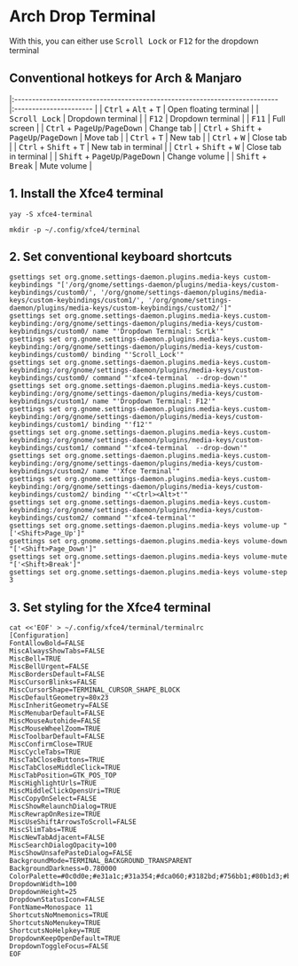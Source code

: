 # Arch Drop Terminal

With this, you can either use <kbd>Scroll Lock</kbd> or <kbd>F12</kbd> for the dropdown terminal

## Conventional hotkeys for Arch & Manjaro

|:-------------------------------------------------------------------------- |:---------------------- |
| <kbd>Ctrl</kbd> + <kbd>Alt</kbd> + <kbd>T</kbd>                            | Open floating terminal |
| <kbd>Scroll Lock</kbd>                                                     | Dropdown terminal      |
| <kbd>F12</kbd>                                                             | Dropdown terminal      |
| <kbd>F11</kbd>                                                             | Full screen            |
| <kbd>Ctrl</kbd> + <kbd>PageUp</kbd>/<kbd>PageDown</kbd>                    | Change tab             |
| <kbd>Ctrl</kbd> + <kbd>Shift</kbd> + <kbd>PageUp</kbd>/<kbd>PageDown</kbd> | Move tab               |
| <kbd>Ctrl</kbd> + <kbd>T</kbd>                                             | New tab                |
| <kbd>Ctrl</kbd> + <kbd>W</kbd>                                             | Close tab              |
| <kbd>Ctrl</kbd> + <kbd>Shift</kbd> + <kbd>T</kbd>                          | New tab in terminal    |
| <kbd>Ctrl</kbd> + <kbd>Shift</kbd> + <kbd>W</kbd>                          | Close tab in terminal  |
| <kbd>Shift</kbd> + <kbd>PageUp</kbd>/<kbd>PageDown</kbd>                   | Change volume          |
| <kbd>Shift</kbd> + <kbd>Break</kbd>                                        | Mute volume            |

## 1. Install the Xfce4 terminal

```console
yay -S xfce4-terminal

mkdir -p ~/.config/xfce4/terminal
```

## 2. Set conventional keyboard shortcuts

```console
gsettings set org.gnome.settings-daemon.plugins.media-keys custom-keybindings "['/org/gnome/settings-daemon/plugins/media-keys/custom-keybindings/custom0/', '/org/gnome/settings-daemon/plugins/media-keys/custom-keybindings/custom1/', '/org/gnome/settings-daemon/plugins/media-keys/custom-keybindings/custom2/']"
gsettings set org.gnome.settings-daemon.plugins.media-keys.custom-keybinding:/org/gnome/settings-daemon/plugins/media-keys/custom-keybindings/custom0/ name "'Dropdown Terminal: ScrLk'"
gsettings set org.gnome.settings-daemon.plugins.media-keys.custom-keybinding:/org/gnome/settings-daemon/plugins/media-keys/custom-keybindings/custom0/ binding "'Scroll_Lock'"
gsettings set org.gnome.settings-daemon.plugins.media-keys.custom-keybinding:/org/gnome/settings-daemon/plugins/media-keys/custom-keybindings/custom0/ command "'xfce4-terminal  --drop-down'"
gsettings set org.gnome.settings-daemon.plugins.media-keys.custom-keybinding:/org/gnome/settings-daemon/plugins/media-keys/custom-keybindings/custom1/ name "'Dropdown Terminal: F12'"
gsettings set org.gnome.settings-daemon.plugins.media-keys.custom-keybinding:/org/gnome/settings-daemon/plugins/media-keys/custom-keybindings/custom1/ binding "'f12'"
gsettings set org.gnome.settings-daemon.plugins.media-keys.custom-keybinding:/org/gnome/settings-daemon/plugins/media-keys/custom-keybindings/custom1/ command "'xfce4-terminal  --drop-down'"
gsettings set org.gnome.settings-daemon.plugins.media-keys.custom-keybinding:/org/gnome/settings-daemon/plugins/media-keys/custom-keybindings/custom2/ name "'Xfce Terminal'"
gsettings set org.gnome.settings-daemon.plugins.media-keys.custom-keybinding:/org/gnome/settings-daemon/plugins/media-keys/custom-keybindings/custom2/ binding "'<Ctrl><Alt>t'"
gsettings set org.gnome.settings-daemon.plugins.media-keys.custom-keybinding:/org/gnome/settings-daemon/plugins/media-keys/custom-keybindings/custom2/ command "'xfce4-terminal'"
gsettings set org.gnome.settings-daemon.plugins.media-keys volume-up "['<Shift>Page_Up']"
gsettings set org.gnome.settings-daemon.plugins.media-keys volume-down "['<Shift>Page_Down']"
gsettings set org.gnome.settings-daemon.plugins.media-keys volume-mute "['<Shift>Break']"
gsettings set org.gnome.settings-daemon.plugins.media-keys volume-step 3
```

## 3. Set styling for the Xfce4 terminal

```console
cat <<'EOF' > ~/.config/xfce4/terminal/terminalrc
[Configuration]
FontAllowBold=FALSE
MiscAlwaysShowTabs=FALSE
MiscBell=TRUE
MiscBellUrgent=FALSE
MiscBordersDefault=FALSE
MiscCursorBlinks=FALSE
MiscCursorShape=TERMINAL_CURSOR_SHAPE_BLOCK
MiscDefaultGeometry=80x23
MiscInheritGeometry=FALSE
MiscMenubarDefault=FALSE
MiscMouseAutohide=FALSE
MiscMouseWheelZoom=TRUE
MiscToolbarDefault=FALSE
MiscConfirmClose=TRUE
MiscCycleTabs=TRUE
MiscTabCloseButtons=TRUE
MiscTabCloseMiddleClick=TRUE
MiscTabPosition=GTK_POS_TOP
MiscHighlightUrls=TRUE
MiscMiddleClickOpensUri=TRUE
MiscCopyOnSelect=FALSE
MiscShowRelaunchDialog=TRUE
MiscRewrapOnResize=TRUE
MiscUseShiftArrowsToScroll=FALSE
MiscSlimTabs=TRUE
MiscNewTabAdjacent=FALSE
MiscSearchDialogOpacity=100
MiscShowUnsafePasteDialog=FALSE
BackgroundMode=TERMINAL_BACKGROUND_TRANSPARENT
BackgroundDarkness=0.780000
ColorPalette=#0c0d0e;#e31a1c;#31a354;#dca060;#3182bd;#756bb1;#80b1d3;#b7b8b9;#737475;#e31a1c;#31a354;#dca060;#3182bd;#756bb1;#80b1d3;#fcfdfe
DropdownWidth=100
DropdownHeight=25
DropdownStatusIcon=FALSE
FontName=Monospace 11
ShortcutsNoMnemonics=TRUE
ShortcutsNoMenukey=TRUE
ShortcutsNoHelpkey=TRUE
DropdownKeepOpenDefault=TRUE
DropdownToggleFocus=FALSE
EOF
```
